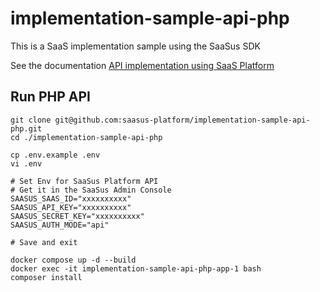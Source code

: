 # implementation-sample-api-php

This is a SaaS implementation sample using the SaaSus SDK

See the documentation [API implementation using SaaS Platform](https://docs.saasus.io/docs/implementing-authentication-using-saasus-platform-apiserver)

## Run PHP API

```
git clone git@github.com:saasus-platform/implementation-sample-api-php.git
cd ./implementation-sample-api-php
```

```
cp .env.example .env
vi .env

# Set Env for SaaSus Platform API
# Get it in the SaaSus Admin Console
SAASUS_SAAS_ID="xxxxxxxxxx"
SAASUS_API_KEY="xxxxxxxxxx"
SAASUS_SECRET_KEY="xxxxxxxxxx"
SAASUS_AUTH_MODE="api"

# Save and exit
```

```
docker compose up -d --build
docker exec -it implementation-sample-api-php-app-1 bash
composer install
```
